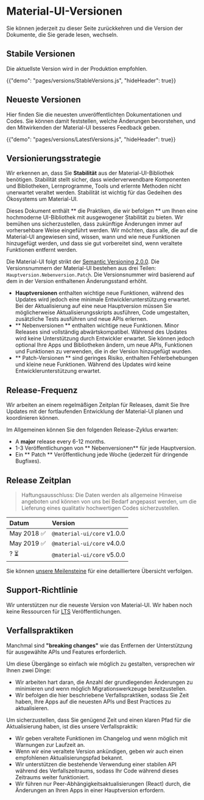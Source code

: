 # Material-UI-Versionen

<p class="description">Sie können jederzeit zu dieser Seite zurückkehren und die Version der Dokumente, die Sie gerade lesen, wechseln.</p>

## Stabile Versionen

Die aktuellste Version wird in der Produktion empfohlen.

{{"demo": "pages/versions/StableVersions.js", "hideHeader": true}}

## Neueste Versionen

Hier finden Sie die neuesten unveröffentlichten Dokumentationen und Codes. Sie können damit feststellen, welche Änderungen bevorstehen, und den Mitwirkenden der Material-UI besseres Feedback geben.

{{"demo": "pages/versions/LatestVersions.js", "hideHeader": true}}

## Versionierungsstrategie

Wir erkennen an, dass Sie **Stabilität** aus der Material-UI-Bibliothek benötigen. Stabilität stellt sicher, dass wiederverwendbare Komponenten und Bibliotheken, Lernprogramme, Tools und erlernte Methoden nicht unerwartet veraltet werden. Stabilität ist wichtig für das Gedeihen des Ökosystems um Material-UI.

Dieses Dokument enthält ** die Praktiken, die wir befolgen ** um Ihnen eine hochmoderne UI-Bibliothek mit ausgewogener Stabilität zu bieten. Wir bemühen uns sicherzustellen, dass zukünftige Änderungen immer auf vorhersehbare Weise eingeführt werden. Wir möchten, dass alle, die auf die Material-UI angewiesen sind, wissen, wann und wie neue Funktionen hinzugefügt werden, und dass sie gut vorbereitet sind, wenn veraltete Funktionen entfernt werden.

Die Material-UI folgt strikt der [ Semantic Versioning 2.0.0](https://semver.org/). Die Versionsnummern der Material-UI bestehen aus drei Teilen: `Hauptversion.Nebenversion.Patch`. Die Versionsnummer wird basierend auf dem in der Version enthaltenen Änderungsstand erhöht.

- **Hauptversionen** enthalten wichtige neue Funktionen, während des Updates wird jedoch eine minimale Entwicklerunterstützung erwartet. Bei der Aktualisierung auf eine neue Hauptversion müssen Sie möglicherweise Aktualisierungsskripts ausführen, Code umgestalten, zusätzliche Tests ausführen und neue APIs erlernen.
- ** Nebenversionen ** enthalten wichtige neue Funktionen. Minor Releases sind vollständig abwärtskompatibel. Während des Updates wird keine Unterstützung durch Entwickler erwartet. Sie können jedoch optional Ihre Apps und Bibliotheken ändern, um neue APIs, Funktionen und Funktionen zu verwenden, die in der Version hinzugefügt wurden.
- ** Patch-Versionen ** sind geringes Risiko, enthalten Fehlerbehebungen und kleine neue Funktionen. Während des Updates wird keine Entwicklerunterstützung erwartet.

## Release-Frequenz

Wir arbeiten an einem regelmäßigen Zeitplan für Releases, damit Sie Ihre Updates mit der fortlaufenden Entwicklung der Material-UI planen und koordinieren können.

Im Allgemeinen können Sie den folgenden Release-Zyklus erwarten:

- A **major** release every 6-12 months.
- 1-3 Veröffentlichungen von ** Nebenversionen** für jede Hauptversion.
- Ein ** Patch ** Veröffentlichung jede Woche (jederzeit für dringende Bugfixes).

## Release Zeitplan

> Haftungsausschluss: Die Daten werden als allgemeine Hinweise angeboten und können von uns bei Bedarf angepasst werden, um die Lieferung eines qualitativ hochwertigen Codes sicherzustellen.

| Datum      | Version                    |
|:---------- |:-------------------------- |
| May 2018 ✅ | `@material-ui/core` v1.0.0 |
| May 2019 ✅ | `@material-ui/core` v4.0.0 |
| ? ⏳        | `@material-ui/core` v5.0.0 |

Sie können [unsere Meilensteine](https://github.com/mui-org/material-ui/milestones) für eine detailliertere Übersicht verfolgen.

## Support-Richtlinie

Wir unterstützen nur die neueste Version von Material-UI. Wir haben noch keine Ressourcen für [ LTS](https://en.wikipedia.org/wiki/Long-term_support) Veröffentlichungen.

## Verfallspraktiken

Manchmal sind **"breaking changes"** wie das Entfernen der Unterstützung für ausgewählte APIs und Features erforderlich.

Um diese Übergänge so einfach wie möglich zu gestalten, versprechen wir Ihnen zwei Dinge:

- Wir arbeiten hart daran, die Anzahl der grundlegenden Änderungen zu minimieren und wenn möglich Migrationswerkzeuge bereitzustellen.
- Wir befolgen die hier beschriebene Verfallspraktiken, sodass Sie Zeit haben, Ihre Apps auf die neuesten APIs und Best Practices zu aktualisieren.

Um sicherzustellen, dass Sie genügend Zeit und einen klaren Pfad für die Aktualisierung haben, ist dies unsere Verfallspraktik:

- Wir geben veraltete Funktionen im Changelog und wenn möglich mit Warnungen zur Laufzeit an.
- Wenn wir eine veraltete Version ankündigen, geben wir auch einen empfohlenen Aktualisierungspfad bekannt.
- Wir unterstützen die bestehende Verwendung einer stabilen API während des Verfallszeitraums, sodass Ihr Code während dieses Zeitraums weiter funktioniert.
- Wir führen nur Peer-Abhängigkeitsaktualisierungen (React) durch, die Änderungen an Ihren Apps in einer Hauptversion erfordern.